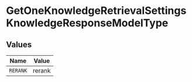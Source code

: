 # GetOneKnowledgeRetrievalSettingsKnowledgeResponseModelType


## Values

| Name     | Value    |
| -------- | -------- |
| `RERANK` | rerank   |